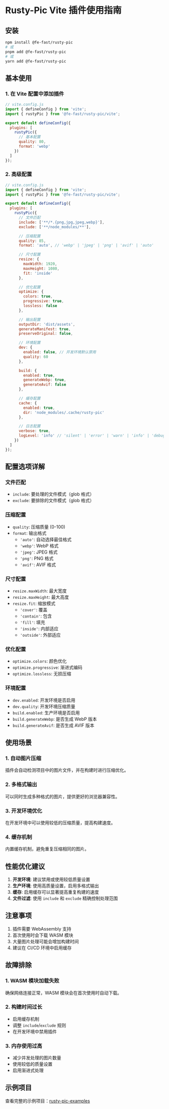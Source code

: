 # Rusty-Pic Vite 插件使用指南

## 安装

```bash
npm install @fe-fast/rusty-pic
# 或
pnpm add @fe-fast/rusty-pic
# 或
yarn add @fe-fast/rusty-pic
```

## 基本使用

### 1. 在 Vite 配置中添加插件

```javascript
// vite.config.js
import { defineConfig } from 'vite';
import { rustyPic } from '@fe-fast/rusty-pic/vite';

export default defineConfig({
  plugins: [
    rustyPic({
      // 基本配置
      quality: 80,
      format: 'webp'
    })
  ]
});
```

### 2. 高级配置

```javascript
// vite.config.js
import { defineConfig } from 'vite';
import { rustyPic } from '@fe-fast/rusty-pic/vite';

export default defineConfig({
  plugins: [
    rustyPic({
      // 文件匹配
      include: ['**/*.{png,jpg,jpeg,webp}'],
      exclude: ['**/node_modules/**'],

      // 压缩配置
      quality: 85,
      format: 'auto', // 'webp' | 'jpeg' | 'png' | 'avif' | 'auto'

      // 尺寸配置
      resize: {
        maxWidth: 1920,
        maxHeight: 1080,
        fit: 'inside'
      },

      // 优化配置
      optimize: {
        colors: true,
        progressive: true,
        lossless: false
      },

      // 输出配置
      outputDir: 'dist/assets',
      generateManifest: true,
      preserveOriginal: false,

      // 环境配置
      dev: {
        enabled: false, // 开发环境默认禁用
        quality: 60
      },

      build: {
        enabled: true,
        generateWebp: true,
        generateAvif: false
      },

      // 缓存配置
      cache: {
        enabled: true,
        dir: 'node_modules/.cache/rusty-pic'
      },

      // 日志配置
      verbose: true,
      logLevel: 'info' // 'silent' | 'error' | 'warn' | 'info' | 'debug'
    })
  ]
});
```

## 配置选项详解

### 文件匹配
- `include`: 要处理的文件模式（glob 格式）
- `exclude`: 要排除的文件模式（glob 格式）

### 压缩配置
- `quality`: 压缩质量 (0-100)
- `format`: 输出格式
  - `'auto'`: 自动选择最佳格式
  - `'webp'`: WebP 格式
  - `'jpeg'`: JPEG 格式
  - `'png'`: PNG 格式
  - `'avif'`: AVIF 格式

### 尺寸配置
- `resize.maxWidth`: 最大宽度
- `resize.maxHeight`: 最大高度
- `resize.fit`: 缩放模式
  - `'cover'`: 覆盖
  - `'contain'`: 包含
  - `'fill'`: 填充
  - `'inside'`: 内部适应
  - `'outside'`: 外部适应

### 优化配置
- `optimize.colors`: 颜色优化
- `optimize.progressive`: 渐进式编码
- `optimize.lossless`: 无损压缩

### 环境配置
- `dev.enabled`: 开发环境是否启用
- `dev.quality`: 开发环境压缩质量
- `build.enabled`: 生产环境是否启用
- `build.generateWebp`: 是否生成 WebP 版本
- `build.generateAvif`: 是否生成 AVIF 版本

## 使用场景

### 1. 自动图片压缩
插件会自动检测项目中的图片文件，并在构建时进行压缩优化。

### 2. 多格式输出
可以同时生成多种格式的图片，提供更好的浏览器兼容性。

### 3. 开发环境优化
在开发环境中可以使用较低的压缩质量，提高构建速度。

### 4. 缓存机制
内置缓存机制，避免重复压缩相同的图片。

## 性能优化建议

1. **开发环境**: 建议禁用或使用较低质量设置
2. **生产环境**: 使用高质量设置，启用多格式输出
3. **缓存**: 启用缓存可以显著提高重复构建的速度
4. **文件过滤**: 使用 `include` 和 `exclude` 精确控制处理范围

## 注意事项

1. 插件需要 WebAssembly 支持
2. 首次使用时会下载 WASM 模块
3. 大量图片处理可能会增加构建时间
4. 建议在 CI/CD 环境中启用缓存

## 故障排除

### 1. WASM 模块加载失败
确保网络连接正常，WASM 模块会在首次使用时自动下载。

### 2. 构建时间过长
- 启用缓存机制
- 调整 `include`/`exclude` 规则
- 在开发环境中禁用插件

### 3. 内存使用过高
- 减少并发处理的图片数量
- 使用较低的质量设置
- 启用渐进式处理

## 示例项目

查看完整的示例项目：[rusty-pic-examples](https://github.com/fe-fast/rusty-pic/tree/main/examples)